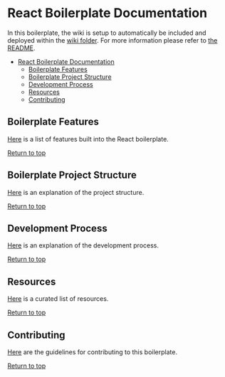 # React Boilerplate Documentation

In this boilerplate, the wiki is setup to automatically be included and deployed within the [wiki folder](https://github.com/Shift3/boilerplate-client-react/tree/development/wiki). For more information please refer to [the README](https://github.com/Shift3/boilerplate-client-react#wiki-automation).

- [React Boilerplate Documentation](#react-boilerplate-documentation)
  - [Boilerplate Features](#boilerplate-features)
  - [Boilerplate Project Structure](#boilerplate-project-structure)
  - [Development Process](#development-process)
  - [Resources](#resources)
  - [Contributing](#contributing)

## Boilerplate Features

[Here](https://github.com/Shift3/boilerplate-client-react/wiki/Boilerplate-Features) is a list of features built into the React boilerplate.

[Return to top](#top)

## Boilerplate Project Structure

[Here](https://github.com/Shift3/boilerplate-client-react/wiki/Boilerplate-Project-Structure) is an explanation of the project structure.

[Return to top](#top)

## Development Process

[Here](https://github.com/Shift3/boilerplate-client-react/wiki/Development-Process) is an explanation of the development process.

[Return to top](#top)

## Resources

[Here](https://github.com/Shift3/boilerplate-client-react/wiki/Resources) is a curated list of resources.

[Return to top](#top)

## Contributing

[Here](https://github.com/Shift3/boilerplate-client-react/wiki/Contributing) are the guidelines for contributing to this boilerplate.

[Return to top](#top)